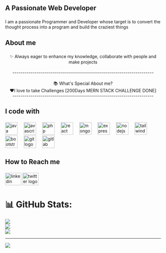 <h2 align="left">A Passionate Web Developer</h2>

###

<p align="left">I am a passionate Programmer and Developer whose target is to convert the thought process into a program and build the craziest things</p>

###

<h2 align="left">About me</h2>

###

<p align="center">✨ Always eager to enhance my knowledge, collaborate with people and make projects<br><br>-----------------------------------------------------------------------<br> <br>📚 What's Special About me?<br>❤️I love to take Challenges [200Days MERN STACK CHALLENGE DONE]<br>-----------------------------------------------------------------------</p>

###

<h2 align="left">I code with</h2>

###

<div align="left">
  <img src="https://skillicons.dev/icons?i=java" height="40" alt="java logo"  />
  <img width="12" />
  <img src="https://skillicons.dev/icons?i=js" height="40" alt="javascript logo"  />
  <img width="12" />
  <img src="https://skillicons.dev/icons?i=php" height="40" alt="php logo"  />
  <img width="12" />
  <img src="https://skillicons.dev/icons?i=react" height="40" alt="react logo"  />
  <img width="12" />
  <img src="https://skillicons.dev/icons?i=mongodb" height="40" alt="mongodb logo"  />
  <img width="12" />
  <img src="https://skillicons.dev/icons?i=express" height="40" alt="express logo"  />
  <img width="12" />
  <img src="https://skillicons.dev/icons?i=nodejs" height="40" alt="nodejs logo"  />
  <img width="12" />
  <img src="https://skillicons.dev/icons?i=tailwind" height="40" alt="tailwindcss logo"  />
  <img width="12" />
  <img src="https://skillicons.dev/icons?i=bootstrap" height="40" alt="bootstrap logo"  />
  <img width="12" />
  <img src="https://skillicons.dev/icons?i=git" height="40" alt="git logo"  />
  <img width="12" />
  <img src="https://skillicons.dev/icons?i=gitlab" height="40" alt="gitlab logo"  />
</div>

###

<h2 align="left">How to Reach me</h2>

###

<div align="left">
  <img src="https://raw.githubusercontent.com/maurodesouza/profile-readme-generator/master/src/assets/icons/social/linkedin/default.svg" width="52" height="40" alt="linkedin logo"  />
  <a href="https://twitter.com/SagarChauraisa" target="_blank">
    <img src="https://raw.githubusercontent.com/maurodesouza/profile-readme-generator/master/src/assets/icons/social/twitter/default.svg" width="52" height="40" alt="twitter logo"  />
  </a>
</div>

# 📊 GitHub Stats:
![](https://github-readme-stats.vercel.app/api?username=sagarchaurasia176&theme=vue-dark&hide_border=false&include_all_commits=false&count_private=false)<br/>
![](https://github-readme-streak-stats.herokuapp.com/?user=sagarchaurasia176&theme=vue-dark&hide_border=false)<br/>
![](https://github-readme-stats.vercel.app/api/top-langs/?username=sagarchaurasia176&theme=vue-dark&hide_border=false&include_all_commits=false&count_private=false&layout=compact)

---
[![](https://visitcount.itsvg.in/api?id=sagarchaurasia176&icon=2&color=1)](https://visitcount.itsvg.in)

<!-- Proudly created with GPRM ( https://gprm.itsvg.in ) -->
